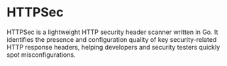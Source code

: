 # HTTPSec
HTTPSec is a lightweight HTTP security header scanner written in Go.   It identifies the presence and configuration quality of key security-related HTTP response headers, helping developers and security testers quickly spot misconfigurations.
